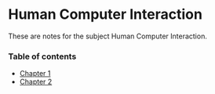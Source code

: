 # Human Computer Interaction

These are notes for the subject Human Computer Interaction.

### Table of contents

- [Chapter 1](HCI%20Chapter%201.md)
- [Chapter 2](HCI%20Chapter%202.md)
